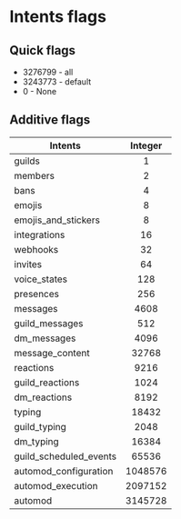# Intents flags

## Quick flags

- 3276799   - all
- 3243773   - default
- 0         - None

## Additive flags

|Intents| Integer |
|----|:--:|
| guilds | 1 |
| members | 2 |
| bans | 4 |
| emojis | 8 |
| emojis_and_stickers | 8 |
| integrations | 16 |
| webhooks | 32 |
| invites | 64 |
| voice_states | 128 |
| presences | 256 |
| messages | 4608 |
| guild_messages | 512 |
| dm_messages | 4096 |
| message_content | 32768 |
| reactions | 9216 |
| guild_reactions | 1024 |
| dm_reactions | 8192 |
| typing | 18432 |
| guild_typing | 2048 |
| dm_typing | 16384 |
| guild_scheduled_events | 65536 |
| automod_configuration | 1048576 |
| automod_execution | 2097152 |
| automod | 3145728 |
